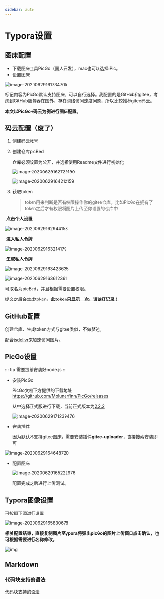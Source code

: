 ```yaml
---
sidebar: auto
---
```

# Typora设置



## 图床配置

- 下载图床工具PicGo（国人开发），mac也可以选择iPic。
- 设置图床

![image-20200629161734705](https://gitee.com/zengsl/picBed/raw/master/img/picGo图床选项.png)

标记内容为PicGo默认支持图床，可以自行选择。我配置的是GitHub和gitee，考虑到GitHub服务器在国外，存在网络访问速度问题，所以比较推荐gitee码云。



**本文以PicGo+码云为例进行图床配置。**



## 码云配置（废了）

[码云地址]: https://gitee.com/

1. 创建码云帐号

2. 创建仓库picBed

   仓库必须设置为公开，并选择使用Readme文件进行初始化

   ![image-20200629162729190](https://gitee.com/zengsl/picBed/raw/master/img/image-20200629162729190.png)

   ![image-20200629164212159](https://gitee.com/zengsl/picBed/raw/master/img/image-20200629164212159.png)

3. 获取token

   > token用来判断是否有权限操作你的gitee仓库。比如PicGo在拥有了token之后才有权限将图片上传至你设置的仓库中



​	**点击个人设置**

![image-20200629162944158](https://gitee.com/zengsl/picBed/raw/master/img/image-20200629162944158.png)

​	**进入私人令牌**

![image-20200629163214179](https://gitee.com/zengsl/picBed/raw/master/img/image-20200629163214179.png)



​	**生成私人令牌**

![image-20200629163423635](https://gitee.com/zengsl/picBed/raw/master/img/image-20200629163423635.png)

![image-20200629163612361](https://gitee.com/zengsl/picBed/raw/master/img/image-20200629163612361.png)

可取名为picBed，并且根据需要设置权限。

提交之后会生成token，**<u>此token只显示一次，请做好记录！</u>**



## GitHub配置

创建仓库、生成token方式与gitee类似，不做赘述。

配合[jsdelivr](https://liubing.me/goto/https://www.jsdelivr.com)来加速访问图片。





## PicGo设置

[PicGo文档]: https://github.com/Molunerfinn/PicGo


::: tip
需要提前安装好node.js
:::
- 安装PicGo

  PicGo文档下方提供的下载地址 https://github.com/Molunerfinn/PicGo/releases

  从中选择正式版进行下载，当前正式版本为[2.2.2](https://github.com/Molunerfinn/PicGo/releases/tag/v2.2.2)

  [2.2.2版本下载地址]: https://github.com/Molunerfinn/PicGo/releases/download/v2.2.2/PicGo-Setup-2.2.2.exe

  ![image-20200629171239476](https://gitee.com/zengsl/picBed/raw/master/img/image-20200629171239476.png)

- 安装插件

  因为默认不支持gitee图床，需要安装插件**gitee-uploader**，直接搜索安装即可

![image-20200629164648720](https://gitee.com/zengsl/picBed/raw/master/img/image-20200629164648720.png)

- 配置图床

  ![image-20200629165222976](https://gitee.com/zengsl/picBed/raw/master/img/image-20200629165222976.png)

  

  配置完成之后进行上传测试。

## Typora图像设置

可按照下图进行设置

![image-20200629165830678](https://gitee.com/zengsl/picBed/raw/master/img/image-20200629165830678.png)



**相关配置结束，直接复制图片至ypora将弹出picGo的图片上传窗口点击确认，也可根据需要进行名称修改。**

![img](https://gitee.com/zengsl/picBed/raw/master/img/N_8%`22%P$Z%WOCPO39XD00.png)


## Markdown

### 代码块支持的语法

[代码块支持的语法](https://prismjs.com/#languages-list)